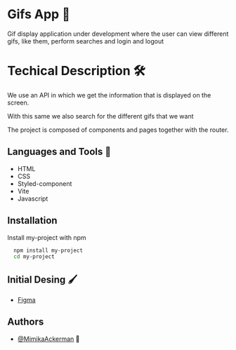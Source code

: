 
# Gifs  App 🤖

Gif display application under development where the user can view different gifs, like them, perform searches and login and logout

# Techical Description 🛠️
We use an API in which we get the information that is displayed on the screen.

With this same we also search for the different gifs that we want

The project is composed of components and pages together with the router.

## Languages and Tools 👅
- HTML
- CSS
- Styled-component
- Vite
- Javascript 



## Installation

Install my-project with npm

```bash
  npm install my-project
  cd my-project
```

## Initial Desing 🖌️
- [Figma](https://www.figma.com/file/yGyAbbygkisPZeyKSJrkEi/Laptop-Mockup-(Community)?node-id=0%3A1&t=VJVhf5738xXwhA7V-1)
    
## Authors

- [@MimikaAckerman](https://github.com/MimikaAckerman)  👋

